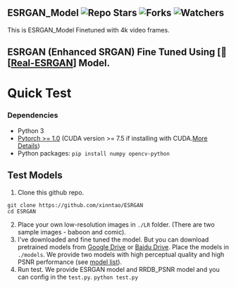 ## ESRGAN_Model ![Repo Stars](https://img.shields.io/github/stars/dino65-dev/lox?style=social) ![Forks](https://img.shields.io/github/forks/dino65-dev/lox?style=social) ![Watchers](https://img.shields.io/github/watchers/dino65-dev/lox?style=social)
 This is ESRGAN_Model Finetuned with 4k video frames.
## ESRGAN (Enhanced SRGAN) Fine Tuned Using [:rocket: [[Real-ESRGAN](https://github.com/xinntao/Real-ESRGAN)] Model.

# Quick Test
### Dependencies
- Python 3
- [Pytorch >= 1.0](https://pytorch.org/)  (CUDA version >= 7.5 if installing with CUDA.[More Details](https://pytorch.org/get-started/previous-versions/))
- Python packages: ``` pip install numpy opencv-python ```
## Test Models
1. Clone this github repo.
```
git clone https://github.com/xinntao/ESRGAN
cd ESRGAN 
```
2. Place your own low-resolution images in ```./LR``` folder. (There are two sample images - baboon and comic).
3. I've downloaded and fine tuned the model. But you can download pretrained models from [Google Drive](https://drive.google.com/drive/u/0/folders/17VYV_SoZZesU6mbxz2dMAIccSSlqLecY) or [Baidu Drive](https://pan.baidu.com/s/1-Lh6ma-wXzfH8NqeBtPaFQ). Place the models in ```./models```. We provide two models with high perceptual quality and high PSNR performance (see [model list](https://github.com/xinntao/ESRGAN/tree/master/models)).
4. Run test. We provide ESRGAN model and RRDB_PSNR model and you can config in the ```test.py```.
``` python test.py ```







